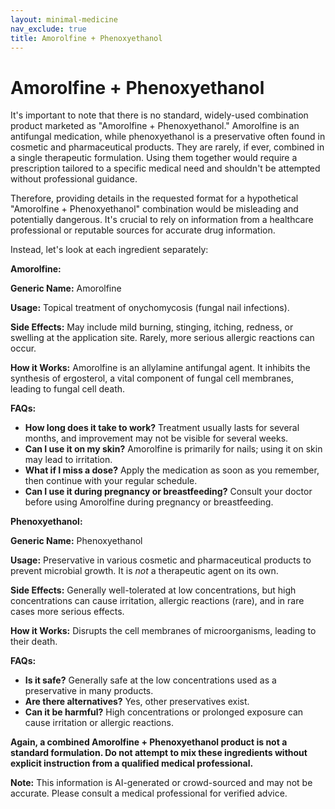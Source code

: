 ```yaml
---
layout: minimal-medicine
nav_exclude: true
title: Amorolfine + Phenoxyethanol
---
```


# Amorolfine + Phenoxyethanol

It's important to note that there is no standard, widely-used combination product marketed as "Amorolfine + Phenoxyethanol."  Amorolfine is an antifungal medication, while phenoxyethanol is a preservative often found in cosmetic and pharmaceutical products.  They are rarely, if ever, combined in a single therapeutic formulation.  Using them together would require a prescription tailored to a specific medical need and shouldn't be attempted without professional guidance.

Therefore, providing details in the requested format for a hypothetical "Amorolfine + Phenoxyethanol" combination would be misleading and potentially dangerous.  It's crucial to rely on information from a healthcare professional or reputable sources for accurate drug information.


Instead, let's look at each ingredient separately:


**Amorolfine:**

**Generic Name:** Amorolfine

**Usage:** Topical treatment of onychomycosis (fungal nail infections).

**Side Effects:**  May include mild burning, stinging, itching, redness, or swelling at the application site. Rarely, more serious allergic reactions can occur.

**How it Works:**  Amorolfine is an allylamine antifungal agent. It inhibits the synthesis of ergosterol, a vital component of fungal cell membranes, leading to fungal cell death.

**FAQs:**

* **How long does it take to work?**  Treatment usually lasts for several months, and improvement may not be visible for several weeks.
* **Can I use it on my skin?** Amorolfine is primarily for nails; using it on skin may lead to irritation.
* **What if I miss a dose?** Apply the medication as soon as you remember, then continue with your regular schedule.
* **Can I use it during pregnancy or breastfeeding?** Consult your doctor before using Amorolfine during pregnancy or breastfeeding.


**Phenoxyethanol:**

**Generic Name:** Phenoxyethanol

**Usage:** Preservative in various cosmetic and pharmaceutical products to prevent microbial growth.  It is *not* a therapeutic agent on its own.

**Side Effects:**  Generally well-tolerated at low concentrations, but high concentrations can cause irritation, allergic reactions (rare), and in rare cases more serious effects.

**How it Works:**  Disrupts the cell membranes of microorganisms, leading to their death.

**FAQs:**

* **Is it safe?** Generally safe at the low concentrations used as a preservative in many products.
* **Are there alternatives?** Yes, other preservatives exist.
* **Can it be harmful?**  High concentrations or prolonged exposure can cause irritation or allergic reactions.


**Again,  a combined Amorolfine + Phenoxyethanol product is not a standard formulation.  Do not attempt to mix these ingredients without explicit instruction from a qualified medical professional.**


**Note:** This information is AI-generated or crowd-sourced and may not be accurate. Please consult a medical professional for verified advice.